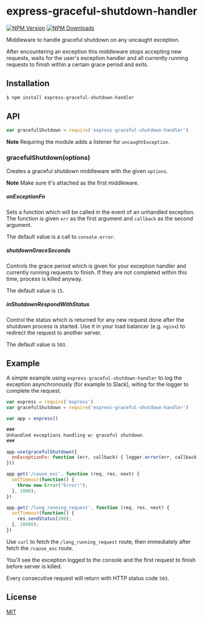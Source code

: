 # express-graceful-shutdown-handler

[![NPM Version][npm-image]][npm-url]
[![NPM Downloads][downloads-image]][downloads-url]

Middleware to handle graceful shutdown on any uncaught exception.

After encountering an exception this middleware stops accepting new requests, waits for the user's exception handler and all currently running requests to finish within a certain grace period and exits.

## Installation

```bash
$ npm install express-graceful-shutdown-handler
```

## API

```js
var gracefulShutdown = require('express-graceful-shutdown-handler')

```

**Note** Requiring the module adds a listener for `uncaughtException`.


### gracefulShutdown(options)

Creates a graceful shutdown middleware with the given `options`.

**Note** Make sure it's attached as the first middleware.

##### onExceptionFn

Sets a function which will be called in the event of an unhandled exception. The function is given `err` as the first argument and `callback` as the second argument.

The default value is a call to `console.error`.

##### shutdownGraceSeconds

Controls the grace period which is given for your exception handler and currently running requests to finish. If they are not completed within this time, process is killed anyway.

The default value is `15`.

##### inShutdownRespondWithStatus

Control the status which is returned for any new request done after the shutdown process is started. Use it in your load balancer (e.g. `nginx`) to redirect the request to another server.

The default value is `503`.

## Example

A simple example using `express-graceful-shutdown-handler` to log the exception asynchronously (for example to Slack), witing for the logger to complete the request.

```js
var express = require('express')
var gracefulShutdown = require('express-graceful-shutdown-handler')

var app = express()

###
Unhandled exceptions handling w/ graceful shutdown.
###

app.use(gracefulShutdown({
  onExceptionFn: function (err, callback) { logger.error(err, callback); }
}))

app.get('/cause_exc', function (req, res, next) {
  setTimeout(function() {
    throw new Error("Error!");
  }, 1000);
})

app.get('/long_running_request', function (req, res, next) {
  setTimeout(function() {
    res.sendStatus(200);
  }, 10000);
})
```

Use `curl` to fetch the `/long_running_request` route, then immediately after fetch the `/cause_exc` route.

You'll see the exception logged to the console and the first request to finish before server is killed.

Every consecutive request will return with HTTP status code `503`.


## License

[MIT](LICENSE)

[npm-image]: https://img.shields.io/npm/v/express-graceful-shutdown-handler.svg
[npm-url]: https://npmjs.org/package/express-graceful-shutdown-handler
[downloads-image]: https://img.shields.io/npm/dm/express-graceful-shutdown-handler.svg
[downloads-url]: https://npmjs.org/package/express-graceful-shutdown-handler
